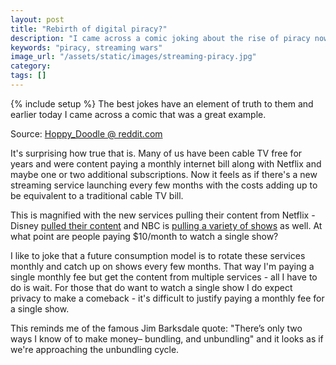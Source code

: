 ```yaml
---
layout: post
title: "Rebirth of digital piracy?"
description: "I came across a comic joking about the rise of piracy now that there are so many streaming services and there's an element of truth to it."
keywords: "piracy, streaming wars"
image_url: "/assets/static/images/streaming-piracy.jpg"
category:
tags: []
---
```

{% include setup %}
The best jokes have an element of truth to them and earlier today I came across a comic that was a great example.

<amp-img src="{{ IMG_PATH }}streaming-piracy.jpg" alt="Streaming piracy comic" width="700" height="596" layout="responsive"></amp-img>
<p class="caption">Source: <a href="https://www.reddit.com/r/comics/comments/bcdlbf/hello_old_friend_oc/">Hoppy_Doodle @ reddit.com</a></p>

It's surprising how true that is. Many of us have been cable TV free for years and were content paying a monthly internet bill along with Netflix and maybe one or two additional subscriptions. Now it feels as if there's a new streaming service launching every few months with the costs adding up to be equivalent to a traditional cable TV bill.

This is magnified with the new services pulling their content from Netflix - Disney [pulled their content](https://www.cnbc.com/2019/03/06/disneys-streaming-service-will-rival-netflix-says-jp-morgan.html) and NBC is [pulling a variety of shows](https://www.hollywoodreporter.com/live-feed/parks-recreation-moving-exclusively-nbcuniversal-streamer-1240225) as well. At what point are people paying $10/month to watch a single show?

I like to joke that a future consumption model is to rotate these services monthly and catch up on shows every few months. That way I'm paying a single monthly fee but get the content from multiple services - all I have to do is wait. For those that do want to watch a single show I do expect privacy to make a comeback - it's difficult to justify paying a monthly fee for a single show.

This reminds me of the famous Jim Barksdale quote: "There’s only two ways I know of to make money– bundling, and unbundling" and it looks as if we're approaching the unbundling cycle.
